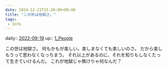 ```yaml
---
date: 2024-12-21T15:20:09+09:00
title: "この世は地獄さ。"
tags:
 - Info
---
```


daily:: [2022-09-19](Daily_Note/2022-09-19.md)
up:: [1_People](../Bar/Novel/Nacaria/1_People.md)

この世は地獄さ。
何もかもが楽しい。楽しまなくても楽しいのさ。
だから楽しもうって思わなくなっちまう。
それ以上があるのに、それを知りもしなくたって生きていけるんだ。
これが地獄じゃ無けりゃ何なんだ？